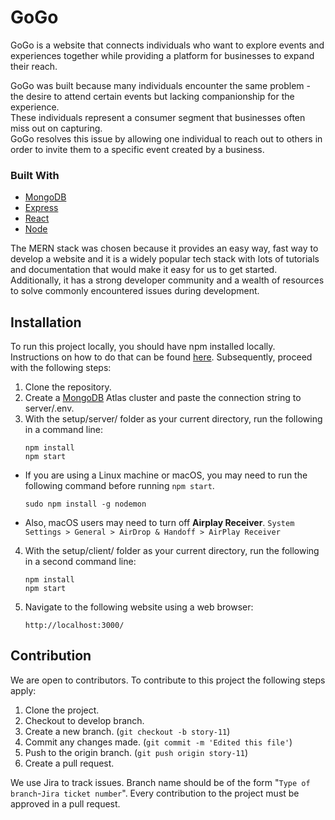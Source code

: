 # GoGo   

GoGo is a website that connects individuals who want to explore events and experiences together while providing a platform for businesses to expand their reach.

GoGo was built because many individuals encounter the same problem - the desire to attend certain events but lacking companionship for the experience.   
These individuals represent a consumer segment that businesses often miss out on capturing.   
GoGo resolves this issue by allowing one individual to reach out to others in order to invite them to a specific event created by a business.

### Built With
* [MongoDB](https://www.mongodb.com/)
* [Express](https://expressjs.com/)
* [React](https://react.dev/)
* [Node](https://nodejs.org/en)

The MERN stack was chosen because it provides an easy way, fast way to develop a website and it is a widely popular tech stack with lots of tutorials and documentation that would make it easy for us to get started. Additionally, it has a strong developer community and a wealth of resources to solve commonly encountered issues during development.

## Installation

To run this project locally, you should have npm installed locally. Instructions on how to do that can be found [here](https://docs.npmjs.com/downloading-and-installing-node-js-and-npm). Subsequently, proceed with the following steps:
1.  Clone the repository.
2.  Create a [MongoDB](https://www.mongodb.com/) Atlas cluster and paste the connection string to server/.env.
3.  With the setup/server/ folder as your current directory, run the following in a command line:
    ```
    npm install
    npm start
    ```

- If you are using a Linux machine or macOS, you may need to run the following command before running ```npm start```.
    ```
    sudo npm install -g nodemon
    ```
- Also, macOS users may need to turn off **Airplay Receiver**. ```System Settings > General > AirDrop & Handoff > AirPlay Receiver```


4. With the setup/client/ folder as your current directory, run the following in a second command line:
    ```
    npm install
    npm start
    ```
5. Navigate to the following website using a web browser:
    ```
    http://localhost:3000/
    ```
## Contribution

We are open to contributors. To contribute to this project the following steps apply:

1. Clone the project.
2. Checkout to develop branch.
3. Create a new branch. (`git checkout -b story-11`)
4. Commit any changes made. (`git commit -m 'Edited this file'`)
5. Push to the origin branch. (`git push origin story-11`)
6. Create a pull request.

We use Jira to track issues.
Branch name should be of the form "`Type of branch`-`Jira ticket number`".
Every contribution to the project must be approved in a pull request.
